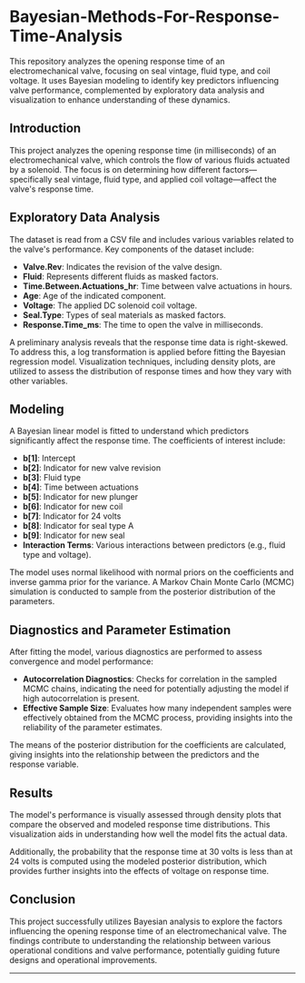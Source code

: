 # Bayesian-Methods-For-Response-Time-Analysis
This repository analyzes the opening response time of an electromechanical valve, focusing on seal vintage, fluid type, and coil voltage. It uses Bayesian modeling to identify key predictors influencing valve performance, complemented by exploratory data analysis and visualization to enhance understanding of these dynamics.

## Introduction

This project analyzes the opening response time (in milliseconds) of an electromechanical valve, which controls the flow of various fluids actuated by a solenoid. The focus is on determining how different factors—specifically seal vintage, fluid type, and applied coil voltage—affect the valve's response time.

## Exploratory Data Analysis

The dataset is read from a CSV file and includes various variables related to the valve's performance. Key components of the dataset include:

- **Valve.Rev**: Indicates the revision of the valve design.
- **Fluid**: Represents different fluids as masked factors.
- **Time.Between.Actuations_hr**: Time between valve actuations in hours.
- **Age**: Age of the indicated component.
- **Voltage**: The applied DC solenoid coil voltage.
- **Seal.Type**: Types of seal materials as masked factors.
- **Response.Time_ms**: The time to open the valve in milliseconds.

A preliminary analysis reveals that the response time data is right-skewed. To address this, a log transformation is applied before fitting the Bayesian regression model. Visualization techniques, including density plots, are utilized to assess the distribution of response times and how they vary with other variables.

## Modeling

A Bayesian linear model is fitted to understand which predictors significantly affect the response time. The coefficients of interest include:

- **b[1]**: Intercept
- **b[2]**: Indicator for new valve revision
- **b[3]**: Fluid type
- **b[4]**: Time between actuations
- **b[5]**: Indicator for new plunger
- **b[6]**: Indicator for new coil
- **b[7]**: Indicator for 24 volts
- **b[8]**: Indicator for seal type A
- **b[9]**: Indicator for new seal
- **Interaction Terms**: Various interactions between predictors (e.g., fluid type and voltage).

The model uses normal likelihood with normal priors on the coefficients and inverse gamma prior for the variance. A Markov Chain Monte Carlo (MCMC) simulation is conducted to sample from the posterior distribution of the parameters.

## Diagnostics and Parameter Estimation

After fitting the model, various diagnostics are performed to assess convergence and model performance:

- **Autocorrelation Diagnostics**: Checks for correlation in the sampled MCMC chains, indicating the need for potentially adjusting the model if high autocorrelation is present.
- **Effective Sample Size**: Evaluates how many independent samples were effectively obtained from the MCMC process, providing insights into the reliability of the parameter estimates.

The means of the posterior distribution for the coefficients are calculated, giving insights into the relationship between the predictors and the response variable.

## Results

The model's performance is visually assessed through density plots that compare the observed and modeled response time distributions. This visualization aids in understanding how well the model fits the actual data.

Additionally, the probability that the response time at 30 volts is less than at 24 volts is computed using the modeled posterior distribution, which provides further insights into the effects of voltage on response time.

## Conclusion

This project successfully utilizes Bayesian analysis to explore the factors influencing the opening response time of an electromechanical valve. The findings contribute to understanding the relationship between various operational conditions and valve performance, potentially guiding future designs and operational improvements.

---

